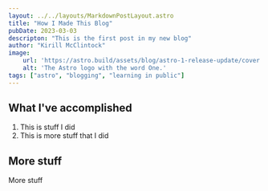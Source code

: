 ```yaml
---
layout: ../../layouts/MarkdownPostLayout.astro
title: "How I Made This Blog"
pubDate: 2023-03-03
descripton: "This is the first post in my new blog"
author: "Kirill McClintock"
image:
    url: 'https://astro.build/assets/blog/astro-1-release-update/cover.jpeg' 
    alt: 'The Astro logo with the word One.'
tags: ["astro", "blogging", "learning in public"]
---
```


## What I've accomplished

1. This is stuff I did
2. This is more stuff that I did

## More stuff

More stuff
